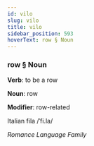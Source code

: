```yaml
---
id: vilo
slug: vilo
title: vilo
sidebar_position: 593
hoverText: row § Noun
---
```


### row § Noun

**Verb**: to be a row

**Noun**: row

**Modifier**: row-related

Italian fila /ˈfi.la/

*Romance Language Family*
